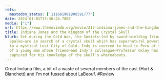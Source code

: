 ```yaml
---
refs:
  mastodon_status: ['111681901998591777']
date: 2024-01-01T17:36:24.700Z
media: ["1"]
url: https://www.themoviedb.org/movie/217-indiana-jones-and-the-kingdom-of-the-crystal-skull
title: Indiana Jones and the Kingdom of the Crystal Skull
blurb: Set during the Cold War, the Soviets—led by sword-wielding Irina
  Spalko—are in search of a crystal skull which has supernatural powers related
  to a mystical Lost City of Gold. Indy is coerced to head to Peru at the behest
  of a young man whose friend—and Indy's colleague—Professor Oxley has been
  captured for his knowledge of the skull's whereabouts.
---
```


Great Indiana film, a bit of a waste of several members of the cast (Hurt & Blanchett) and I'm not fussed about LaBeouf. #Review
